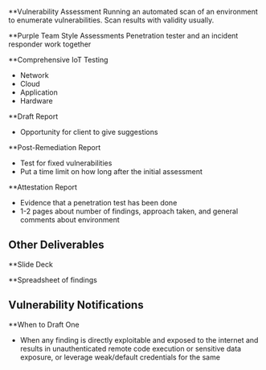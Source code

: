 **Vulnerability Assessment
Running an automated scan of an environment to enumerate vulnerabilities.
Scan results with validity usually.

**Purple Team Style Assessments
Penetration tester and an incident responder work together

**Comprehensive IoT Testing
- Network
- Cloud
- Application
- Hardware

**Draft Report
- Opportunity for client to give suggestions

**Post-Remediation Report
- Test for fixed vulnerabilities
- Put a time limit on how long after the initial assessment

**Attestation Report
- Evidence that a penetration test has been done
- 1-2 pages about number of findings, approach taken, and general comments about environment


## Other Deliverables

**Slide Deck

**Spreadsheet of findings


## Vulnerability Notifications

**When to Draft One
- When any finding is directly exploitable and exposed to the internet and results in unauthenticated remote code execution or sensitive data exposure, or leverage weak/default credentials for the same

